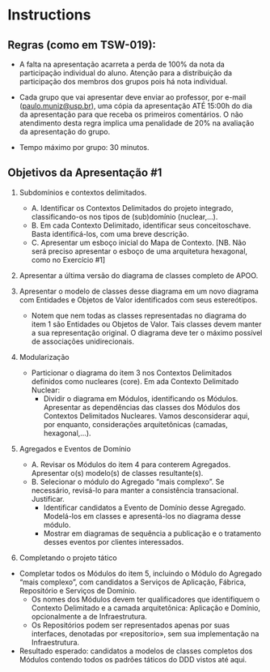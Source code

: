 # Instructions

## Regras (como em TSW-019): 

- A falta na apresentação acarreta a perda de 100% da nota da participação individual do aluno. Atenção para a distribuição da participação dos membros dos grupos pois há nota individual. 

- Cada grupo que vai apresentar deve enviar ao professor, por e-mail (paulo.muniz@usp.br), uma cópia da apresentação ATÉ 15:00h do dia da apresentação para que receba os primeiros comentários. O não atendimento desta regra implica uma penalidade de 20% na avaliação da apresentação do grupo. 

- Tempo máximo por grupo: 30 minutos. 

## Objetivos da Apresentação #1

1. Subdomínios e contextos delimitados.
    - A. Identificar os Contextos Delimitados do projeto integrado, classificando-os nos tipos de (sub)domínio (nuclear,...).
    - B. Em cada Contexto Delimitado, identificar seus conceitoschave. Basta identificá-los, com uma breve descrição.
    - C. Apresentar um esboço inicial do Mapa de Contexto. [NB. Não será preciso apresentar o esboço de uma arquitetura hexagonal, como no Exercício #1]
2. Apresentar a última versão do diagrama de classes completo de APOO.
3. Apresentar o modelo de classes desse diagrama em um novo diagrama com Entidades e Objetos de Valor identificados com seus estereótipos. 
    - Notem que nem todas as classes representadas no diagrama do item 1 são Entidades ou Objetos de Valor. Tais classes devem manter a sua representação original. O diagrama deve ter o máximo possível de associações unidirecionais.
4. Modularização
    - Particionar o diagrama do item 3 nos Contextos Delimitados definidos como nucleares (core). Em ada Contexto Delimitado Nuclear:
        - Dividir o diagrama em Módulos, identificando os Módulos. Apresentar as dependências das classes dos Módulos dos Contextos Delimitados Nucleares. Vamos desconsiderar aqui, por enquanto, considerações arquitetônicas (camadas, hexagonal,...). 

5. Agregados e Eventos de Domínio
    - A. Revisar os Módulos do item 4 para conterem Agregados. Apresentar o(s) modelo(s) de classes resultante(s).
    - B. Selecionar o módulo do Agregado “mais complexo”. Se necessário, revisá-lo para manter a consistência transacional. Justificar.
        - Identificar candidatos a Evento de Domínio desse Agregado. Modelá-los em classes e apresentá-los no diagrama desse módulo.
        - Mostrar em diagramas de sequência a publicação e o tratamento desses eventos por clientes interessados. 

6. Completando o projeto tático
- Completar todos os Módulos do item 5, incluindo o Módulo do Agregado “mais complexo”, com candidatos a Serviços de Aplicação, Fábrica, Repositório e Serviços de Domínio.
    - Os nomes dos Módulos devem ter qualificadores que identifiquem o Contexto Delimitado e a camada arquitetônica: Aplicação e Domínio, opcionalmente a de Infraestrutura.
    - Os Repositórios podem ser representados apenas por suas interfaces, denotadas por «repositorio», sem sua implementação na Infraestrutura.
- Resultado esperado: candidatos a modelos de classes completos dos Módulos contendo todos os padrões táticos do DDD vistos até aqui.